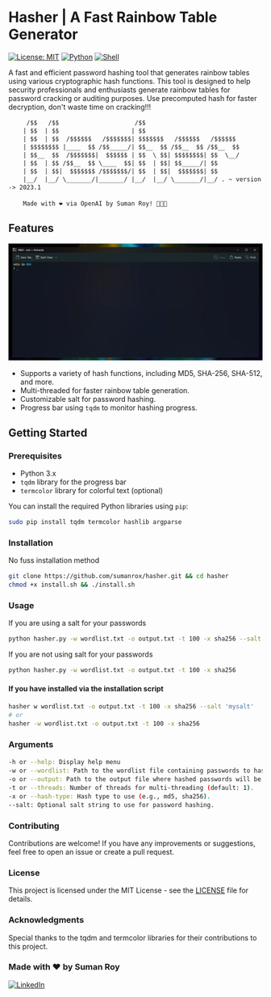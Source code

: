 # Hasher | A Fast Rainbow Table Generator
[![License: MIT](https://img.shields.io/badge/License-MIT-yellow.svg)](https://opensource.org/licenses/MIT) [![Python](https://img.shields.io/badge/Python-3.x-blue.svg)](https://www.python.org/)
[![Shell](https://img.shields.io/badge/Shell-Bash%20%26%20Zsh-green.svg)](https://en.wikipedia.org/wiki/Unix_shell)
 

A fast and efficient password hashing tool that generates rainbow tables using various cryptographic hash functions. This tool is designed to help security professionals and enthusiasts generate rainbow tables for password cracking or auditing purposes. Use precomputed hash for faster decryption, don't waste time on cracking!!!


         /$$   /$$                     /$$                          
        | $$  | $$                    | $$                          
        | $$  | $$  /$$$$$$   /$$$$$$$| $$$$$$$   /$$$$$$   /$$$$$$ 
        | $$$$$$$$ |____  $$ /$$_____/| $$__  $$ /$$__  $$ /$$__  $$
        | $$__  $$  /$$$$$$$|  $$$$$$ | $$  \ $$| $$$$$$$$| $$  \__/
        | $$  | $$ /$$__  $$ \____  $$| $$  | $$| $$_____/| $$      
        | $$  | $$|  $$$$$$$ /$$$$$$$/| $$  | $$|  $$$$$$$| $$      
        |__/  |__/ \_______/|_______/ |__/  |__/ \_______/|__/ . ~ version -> 2023.1
        
        Made with ❤ via OpenAI by Suman Roy! 🚀🚀🚀


## Features
![Product-Demo](./product-demo/product-video.gif)

- Supports a variety of hash functions, including MD5, SHA-256, SHA-512, and more.
- Multi-threaded for faster rainbow table generation.
- Customizable salt for password hashing.
- Progress bar using `tqdm` to monitor hashing progress.

## Getting Started

### Prerequisites

- Python 3.x
- `tqdm` library for the progress bar
- `termcolor` library for colorful text (optional)

You can install the required Python libraries using `pip`:

```bash
sudo pip install tqdm termcolor hashlib argparse
```
### Installation
No fuss installation method
```bash
git clone https://github.com/sumanrox/hasher.git && cd hasher
chmod +x install.sh && ./install.sh
```

### Usage
If you are using a salt for your passwords
```bash
python hasher.py -w wordlist.txt -o output.txt -t 100 -x sha256 --salt 'mysalt'
```

If you are not using salt for your passwords
```bash
python hasher.py -w wordlist.txt -o output.txt -t 100 -x sha256
```

#### If you have installed via the installation script
```bash
hasher w wordlist.txt -o output.txt -t 100 -x sha256 --salt 'mysalt'
# or
hasher -w wordlist.txt -o output.txt -t 100 -x sha256
```



### Arguments
```bash
-h or --help: Display help menu
-w or --wordlist: Path to the wordlist file containing passwords to hash.
-o or --output: Path to the output file where hashed passwords will be saved.
-t or --threads: Number of threads for multi-threading (default: 1).
-x or --hash-type: Hash type to use (e.g., md5, sha256).
--salt: Optional salt string to use for password hashing.
```

### Contributing
Contributions are welcome! If you have any improvements or suggestions, feel free to open an issue or create a pull request.

### License
This project is licensed under the MIT License - see the [LICENSE](LICENSE) file for details.


### Acknowledgments
Special thanks to the tqdm and termcolor libraries for their contributions to this project.


### Made with ❤️ by Suman Roy
[![LinkedIn](https://img.shields.io/badge/LinkedIn-Connect-blue?style=flat-square&logo=linkedin)](https://www.linkedin.com/in/sumanrox/)
